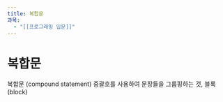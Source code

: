 ```yaml
---
title: 복합문
과목:
  - "[[프로그래밍 입문]]"
---
```


# 복합문

복합문 (compound statement)
중괄호를 사용하여 문장들을 그룹핑하는 것,
블록 (block)
